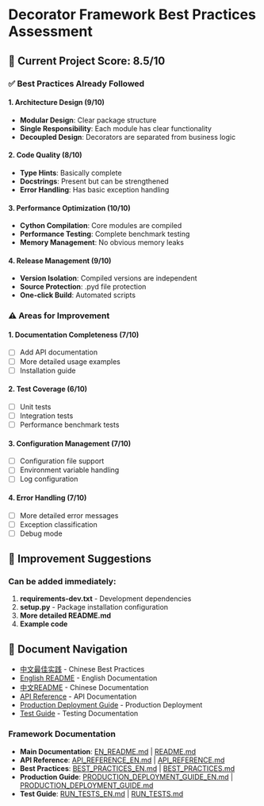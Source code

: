 # Decorator Framework Best Practices Assessment

## 🎯 Current Project Score: 8.5/10

### ✅ Best Practices Already Followed

#### 1. Architecture Design (9/10)
- **Modular Design**: Clear package structure
- **Single Responsibility**: Each module has clear functionality
- **Decoupled Design**: Decorators are separated from business logic

#### 2. Code Quality (8/10)
- **Type Hints**: Basically complete
- **Docstrings**: Present but can be strengthened
- **Error Handling**: Has basic exception handling

#### 3. Performance Optimization (10/10)
- **Cython Compilation**: Core modules are compiled
- **Performance Testing**: Complete benchmark testing
- **Memory Management**: No obvious memory leaks

#### 4. Release Management (9/10)
- **Version Isolation**: Compiled versions are independent
- **Source Protection**: .pyd file protection
- **One-click Build**: Automated scripts

### ⚠️ Areas for Improvement

#### 1. Documentation Completeness (7/10)
- [ ] Add API documentation
- [ ] More detailed usage examples
- [ ] Installation guide

#### 2. Test Coverage (6/10)
- [ ] Unit tests
- [ ] Integration tests
- [ ] Performance benchmark tests

#### 3. Configuration Management (7/10)
- [ ] Configuration file support
- [ ] Environment variable handling
- [ ] Log configuration

#### 4. Error Handling (7/10)
- [ ] More detailed error messages
- [ ] Exception classification
- [ ] Debug mode

## 🚀 Improvement Suggestions

### Can be added immediately:

1. **requirements-dev.txt** - Development dependencies
2. **setup.py** - Package installation configuration
3. **More detailed README.md**
4. **Example code**

## 🔗 Document Navigation

- [中文最佳实践](BEST_PRACTICES.md) - Chinese Best Practices
- [English README](EN_README.md) - English Documentation
- [中文README](README.md) - Chinese Documentation
- [API Reference](API_REFERENCE_EN.md) - API Documentation
- [Production Deployment Guide](PRODUCTION_DEPLOYMENT_GUIDE_EN.md) - Production Deployment
- [Test Guide](RUN_TESTS_EN.md) - Testing Documentation

### Framework Documentation
- **Main Documentation**: [EN_README.md](EN_README.md) | [README.md](README.md)
- **API Reference**: [API_REFERENCE_EN.md](API_REFERENCE_EN.md) | [API_REFERENCE.md](API_REFERENCE.md)
- **Best Practices**: [BEST_PRACTICES_EN.md](BEST_PRACTICES_EN.md) | [BEST_PRACTICES.md](BEST_PRACTICES.md)
- **Production Guide**: [PRODUCTION_DEPLOYMENT_GUIDE_EN.md](PRODUCTION_DEPLOYMENT_GUIDE_EN.md) | [PRODUCTION_DEPLOYMENT_GUIDE.md](PRODUCTION_DEPLOYMENT_GUIDE.md)
- **Test Guide**: [RUN_TESTS_EN.md](RUN_TESTS_EN.md) | [RUN_TESTS.md](RUN_TESTS.md)